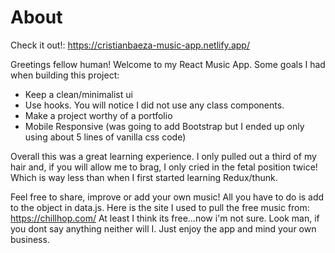 # About

Check it out!: https://cristianbaeza-music-app.netlify.app/

Greetings fellow human! Welcome to my React Music App. Some goals I had when building this project: 

- Keep a clean/minimalist ui
- Use hooks. You will notice I did not use any class components. 
- Make a project worthy of a portfolio
- Mobile Responsive (was going to add Bootstrap but I ended up only using about 5 lines of vanilla css code)

Overall this was a great learning experience. I only pulled out a third of my hair and, if you will allow me to brag, I only cried in the fetal position twice! Which is way less than when I first started learning Redux/thunk. 

Feel free to share, improve or add your own music! All you have to do is add to the object in data.js. Here is the site I used to pull the free music from: https://chillhop.com/
At least I think its free...now i'm not sure. Look man, if you dont say anything neither will I. Just enjoy the app and mind your own business. 





